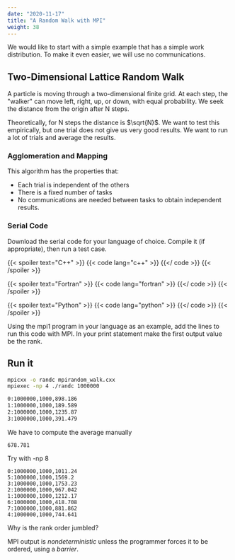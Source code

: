 ```yaml
---
date: "2020-11-17"
title: "A Random Walk with MPI"
weight: 38
---
```


We would like to start with a simple example that has a simple work distribution.  To make it even easier, we will use no communications.

## Two-Dimensional Lattice Random Walk

A particle is moving through a two-dimensional finite grid.  At each step, the "walker" can move left, right, up, or down, with equal probability.  We seek the distance from the origin after N steps.  

Theoretically, for N steps the distance is $\sqrt{N}$. We want to test this empirically, but one trial does not give us very good results.  We want to run a lot of trials and average the results.

### Agglomeration and Mapping

This algorithm has the properties that:
  * Each trial is independent of the others
  * There is a fixed number of tasks
  * No communications are needed between tasks to obtain independent results.

### Serial Code 

Download the serial code for your language of choice.  Compile it (if appropriate), then run a test case.

{{< spoiler text="C++" >}}
{{< code lang="c++" >}}
[](/content/courses/parallel-computing-introduction/code/random_walk.cxx)
{{</ code >}}
{{< /spoiler >}}

{{< spoiler text="Fortran" >}}
{{< code lang="fortran" >}}
[](/content/courses/parallel-computing-introduction/code/random_walk.f90)
{{</ code >}}
{{< /spoiler >}}

{{< spoiler text="Python" >}}
{{< code lang="python" >}}
[](/content/courses/parallel-computing-introduction/code/random_walk.py)
{{</ code >}}
{{< /spoiler >}}

Using the mpi1 program in your language as an example, add the lines to run this code with MPI.  In your print statement make the first output value be the rank.

## Run it

```bash
mpicxx -o randc mpirandom_walk.cxx
mpiexec -np 4 ./randc 1000000

0:1000000,1000,898.186
1:1000000,1000,189.589
2:1000000,1000,1235.87
3:1000000,1000,391.479
```
We have to compute the average manually
```
678.781
```

Try with -np 8

```no-highlight
0:1000000,1000,1011.24
5:1000000,1000,1569.2
3:1000000,1000,1753.23
2:1000000,1000,967.042
1:1000000,1000,1212.17
6:1000000,1000,418.708
7:1000000,1000,881.862
4:1000000,1000,744.641
```

Why is the rank order jumbled?

MPI output is _nondeterministic_ unless the programmer forces it to be ordered, using a _barrier_.

